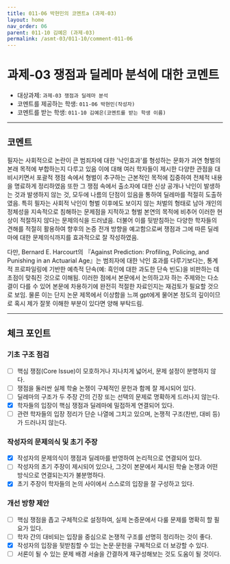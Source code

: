 ```yaml
---
title: 011-06 박현민의 코멘트a (과제-03) 
layout: home
nav_order: 06
parent: 011-10 김예은 (과제-03)
permalink: /asmt-03/011-10/comment-011-06
---
```


# 과제-03 쟁점과 딜레마 분석에 대한 코멘트

- 대상과제: `과제-03 쟁점과 딜레마 분석`
- 코멘트를 제공하는 학생: `011-06 박현민(작성자)` 
- 코멘트를 받는 학생: `011-10 김예은(코멘트를 받는 학생 이름)` 

---

## 코멘트

필자는 사회적으로 논란이 큰 범죄자에 대한 '낙인효과'를 형성하는 문화가 과연 형벌의 본래 목적에 부합하는지 다루고 있음 이에 대해 여러 학자들이 제시한 다양한 관점을 대비시키면서 포괄적 쟁점 속에서 형벌이 추구하는 근본적인 목적에 집중하여 전체적 내용을 명료하게 정리하였음
또한 그 쟁점 속에서 출소자에 대한 신상 공개나 낙인이 발생하는 것과 발생하지 않는 것, 모두에 나름의 단점이 있음을 통하여 딜레마를 적절히 도출하였음. 
특히 필자는 사회적 낙인이 형벌 이후에도 보이지 않는 처벌의 형태로 남아 개인의 정체성을 지속적으로 침해하는 문제점을 지적하고 형벌 본연의 목적에 비추어 이러한 현상이 적절하지 않다는 문제의식을 드러냈음. 더불어 이를 뒷받침하는 다양한 학자들의 견해를 적절히 활용하여 향후의 논증 전개 방향을 예고함으로써 쟁점과 그에 따른 딜레마에 대한 문제의식까지를 효과적으로 잘 작성하였음.

다만, Bernard E. Harcourt의 『Against Prediction: Profiling, Policing, and Punishing in an Actuarial Age』는 범죄자에 대한 낙인 효과를 다루기보다는, 통계적 프로파일링에 기반한 예측적 단속(예: 흑인에 대한 과도한 단속 빈도)을 비판하는 데 초점이 맞춰진 것으로 이해됨. 이러한 점에서 본문에서 논의하고자 하는 주제와는 다소 결이 다를 수 있어 본문에 차용하기에 완전히 적절한 자료인지는 재검토가 필요할 것으로 보임. 물론 이는 단지 논문 제목에서 이상함을 느껴 gpt에게 물어본 정도의 깊이이므로 혹시 제가 잘못 이해한 부분이 있다면 양해 부탁드림.

---

## 체크 포인트

### **기초 구조 점검**
- [ ] 핵심 쟁점(Core Issue)이 모호하거나 지나치게 넓어서, 문제 설정이 분명하지 않다.
- [ ] 쟁점을 둘러싼 실제 학술 논쟁이 구체적인 문헌과 함께 잘 제시되어 있다.
- [ ] 딜레마의 구조가 두 주장 간의 긴장 또는 선택의 문제로 명확하게 드러나지 않는다.
- [x] 학자들의 입장이 핵심 쟁점과 딜레마에 밀접하게 연결되어 있다.
- [ ] 관련 학자들의 입장 정리가 단순 나열에 그치고 있으며, 논쟁적 구조(찬반, 대비 등)가 드러나지 않는다.

### **작성자의 문제의식 및 초기 주장**
- [x] 작성자의 문제의식이 쟁점과 딜레마를 반영하여 논리적으로 연결되어 있다.
- [ ] 작성자의 초기 주장이 제시되어 있으나, 그것이 본문에서 제시된 학술 논쟁과 어떤 방식으로 연결되는지가 불분명하다.
- [x] 초기 주장이 학자들의 논의 사이에서 스스로의 입장을 잘 구성하고 있다.

### **개선 방향 제안**
- [ ] 핵심 쟁점을 좁고 구체적으로 설정하여, 실제 논증문에서 다룰 문제를 명확히 할 필요가 있다.
- [ ] 학자 간의 대비되는 입장을 중심으로 논쟁적 구조를 선명히 정리하는 것이 좋다.
- [x] 작성자의 입장을 뒷받침할 수 있는 논문·문헌을 구체적으로 더 보강할 수 있다.
- [ ] 서론이 될 수 있는 문제 배경 서술을 간결하게 재구성해보는 것도 도움이 될 것이다.
